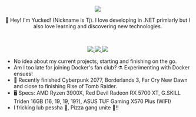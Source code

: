 <p align="center">
	<img src="https://i.imgur.com/FxSSmfP.png" />
	</br>
	<p align="center">
	     👋 Hey! I'm Yucked! (Nickname is Tj). I love developing in .NET primiarly but I also love learning and discovering new technologies.
  </p>
  <br>
  <p align="center">
	<a href="https://discord.gg/ZJaVXK8">
	    <img src="https://img.shields.io/badge/Add%20Me%20On%20Discord-7289DA?logoColor=white&logo=discord&style=for-the-badge&&logoWidth=30" />
	</a>
	<a href="https://steamcommunity.com/id/Yucked/">
	    <img src="https://img.shields.io/badge/Add Me On Steam-333333?logoColor=white&logo=steam&style=for-the-badge&&logoWidth=30" />
	</a>
	<a href="">
	    <img src="https://img.shields.io/badge/GAIQHHUQ5ZHCOWARR7VVLXQHXDMQ7YGYVNUHYE4VKYKXLP524P4IL3TW-9003fc?logoColor=white&logo=stellar&style=for-the-badge&&logoWidth=30" />
	</a>
  </p>
</p>

- No idea about my current projects, starting and finishing on the go.
- Am I too late for joining Docker's fan club? ⚗️ Experimenting with Docker ensues!
- 👾 Recently finished Cyberpunk 2077, Borderlands 3, Far Cry New Dawn and close to finishing Rise of Tomb Raider.
- 🖥️ Specs: AMD Ryzen 3900X, Red Devil Radeon RX 5700 XT, G.SKILL Triden 16GB (16, 19, 19, 19?), ASUS TUF Gaming X570 Plus (WIFI)
- I fricking lub pessha 🍕, Pizza gang unite 💪!!
